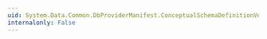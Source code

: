 ```yaml
---
uid: System.Data.Common.DbProviderManifest.ConceptualSchemaDefinitionVersion3
internalonly: False
---
```

